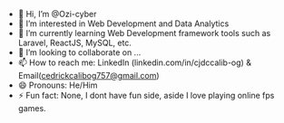 - 👋 Hi, I’m @Ozi-cyber
- 👀 I’m interested in Web Development and Data Analytics
- 🌱 I’m currently learning Web Development framework tools such as Laravel, ReactJS, MySQL, etc.
- 💞️ I’m looking to collaborate on ...
- 📫 How to reach me: LinkedIn (linkedin.com/in/cjdccalib-og) & Email(cedrickcalibog757@gmail.com)
- 😄 Pronouns: He/Him
- ⚡ Fun fact: None, I dont have fun side, aside I love playing online fps games.

<!---
Ozi-cyber/Ozi-cyber is a ✨ special ✨ repository because its `README.md` (this file) appears on your GitHub profile.
You can click the Preview link to take a look at your changes.
--->
